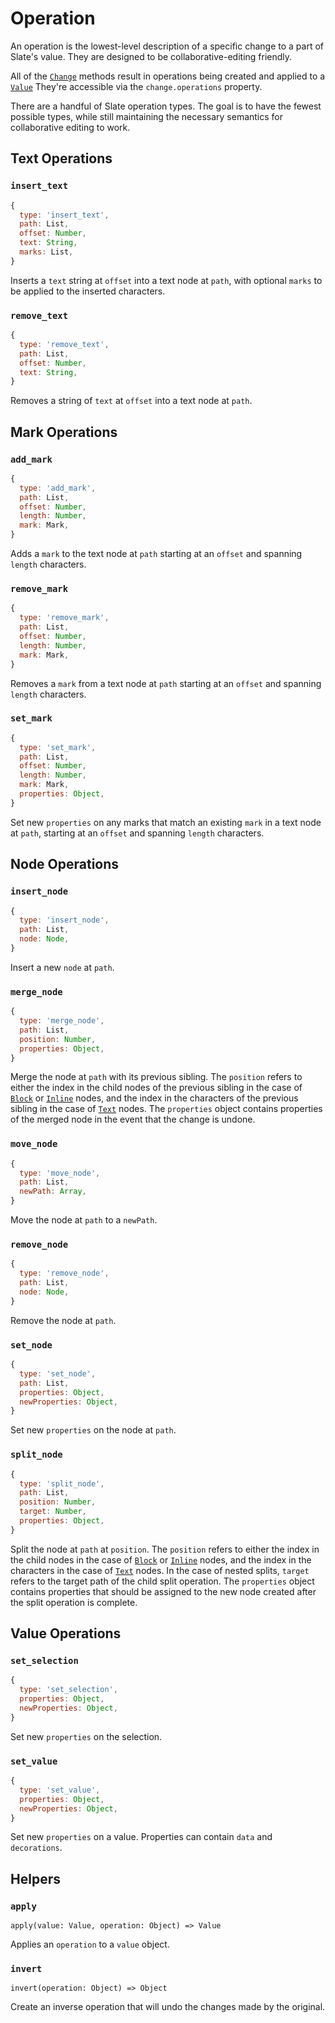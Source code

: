 # Operation

An operation is the lowest-level description of a specific change to a part of Slate's value. They are designed to be collaborative-editing friendly.

All of the [`Change`](./change.md) methods result in operations being created and applied to a [`Value`](./value.md) They're accessible via the `change.operations` property.

There are a handful of Slate operation types. The goal is to have the fewest possible types, while still maintaining the necessary semantics for collaborative editing to work.

## Text Operations

### `insert_text`

```js
{
  type: 'insert_text',
  path: List,
  offset: Number,
  text: String,
  marks: List,
}
```

Inserts a `text` string at `offset` into a text node at `path`, with optional `marks` to be applied to the inserted characters.

### `remove_text`

```js
{
  type: 'remove_text',
  path: List,
  offset: Number,
  text: String,
}
```

Removes a string of `text` at `offset` into a text node at `path`.

## Mark Operations

### `add_mark`

```js
{
  type: 'add_mark',
  path: List,
  offset: Number,
  length: Number,
  mark: Mark,
}
```

Adds a `mark` to the text node at `path` starting at an `offset` and spanning `length` characters.

### `remove_mark`

```js
{
  type: 'remove_mark',
  path: List,
  offset: Number,
  length: Number,
  mark: Mark,
}
```

Removes a `mark` from a text node at `path` starting at an `offset` and spanning `length` characters.

### `set_mark`

```js
{
  type: 'set_mark',
  path: List,
  offset: Number,
  length: Number,
  mark: Mark,
  properties: Object,
}
```

Set new `properties` on any marks that match an existing `mark` in a text node at `path`, starting at an `offset` and spanning `length` characters.

## Node Operations

### `insert_node`

```js
{
  type: 'insert_node',
  path: List,
  node: Node,
}
```

Insert a new `node` at `path`.

### `merge_node`

```js
{
  type: 'merge_node',
  path: List,
  position: Number,
  properties: Object,
}
```

Merge the node at `path` with its previous sibling. The `position` refers to either the index in the child nodes of the previous sibling in the case of [`Block`](./block.md) or [`Inline`](./inline.md) nodes, and the index in the characters of the previous sibling in the case of [`Text`](./text.md) nodes. The `properties` object contains properties of the merged node in the event that the change is undone.

### `move_node`

```js
{
  type: 'move_node',
  path: List,
  newPath: Array,
}
```

Move the node at `path` to a `newPath`.

### `remove_node`

```js
{
  type: 'remove_node',
  path: List,
  node: Node,
}
```

Remove the node at `path`.

### `set_node`

```js
{
  type: 'set_node',
  path: List,
  properties: Object,
  newProperties: Object,
}
```

Set new `properties` on the node at `path`.

### `split_node`

```js
{
  type: 'split_node',
  path: List,
  position: Number,
  target: Number,
  properties: Object,
}
```

Split the node at `path` at `position`. The `position` refers to either the index in the child nodes in the case of [`Block`](./block.md) or [`Inline`](./inline.md) nodes, and the index in the characters in the case of [`Text`](./text.md) nodes. In the case of nested splits, `target` refers to the target path of the child split operation. The `properties` object contains properties that should be assigned to the new node created after the split operation is complete.

## Value Operations

### `set_selection`

```js
{
  type: 'set_selection',
  properties: Object,
  newProperties: Object,
}
```

Set new `properties` on the selection.

### `set_value`

```js
{
  type: 'set_value',
  properties: Object,
  newProperties: Object,
}
```

Set new `properties` on a value. Properties can contain `data` and `decorations`.

## Helpers

### `apply`

`apply(value: Value, operation: Object) => Value`

Applies an `operation` to a `value` object.

### `invert`

`invert(operation: Object) => Object`

Create an inverse operation that will undo the changes made by the original.

